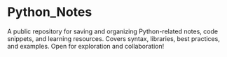 # Python_Notes
 A public repository for saving and organizing Python-related notes, code snippets, and learning resources. Covers syntax, libraries, best practices, and examples. Open for exploration and collaboration!

